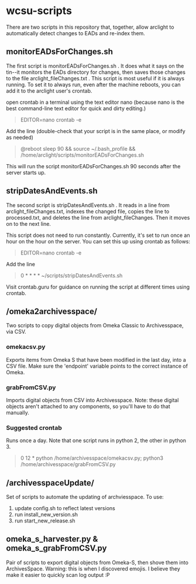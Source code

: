# wcsu-scripts

There are two scripts in this repository that, together, allow arclight to automatically detect changes to EADs and re-index them.

## monitorEADsForChanges.sh
The first script is monitorEADsForChanges.sh . It does what it says on the tin--it monitors the EADs directory for changes, then saves those changes to the file arclight_fileChanges.txt . This script is most useful if it is always running. To set it to always run, even after the machine reboots, you can add it to the arclight user's crontab.

open crontab in a terminal using the text editor nano (because nano is the best command-line text editor for quick and dirty editing.)
> EDITOR=nano crontab -e

Add the line (double-check that your script is in the same place, or modify as needed)
> @reboot    sleep  90 && source ~/.bash_profile && /home/arclight/scripts/monitorEADsForChanges.sh

This will run the script monitorEADsForChanges.sh 90 seconds after the server starts up.

## stripDatesAndEvents.sh
The second script is stripDatesAndEvents.sh . It reads in a line from arclight_fileChanges.txt, indexes the changed file, copies the line to processed.txt, and deletes the line from arclight_fileChanges. Then it moves on to the next line.

This script does not need to run constantly. Currently, it's set to run once an hour on the hour on the server. You can set this up using crontab as follows:
> EDITOR=nano crontab -e

Add the line
> 0 * * * *  ~/scripts/stripDatesAndEvents.sh

Visit crontab.guru for guidance on running the script at different times using crontab.

## /omeka2archivesspace/
Two scripts to copy digital objects from Omeka Classic to Archivesspace, via CSV.

### omekacsv.py
Exports items from Omeka S that have been modified in the last day, into a CSV file. Make sure the 'endpoint' variable points to the correct instance of Omeka.

### grabFromCSV.py
Imports digital objects from CSV into Archivesspace. Note: these digital objects aren't attached to any components, so you'll have to do that manually.

### Suggested crontab 
Runs once a day. Note that one script runs in python 2, the other in python 3.
> 0 12   * python /home/archivesspace/omekacsv.py; python3 /home/archivesspace/grabFromCSV.py 

## /archivesspaceUpdate/
Set of scripts to automate the updating of archviesspace. To use:
1. update config.sh to reflect latest versions
2. run install_new_version.sh
3. run start_new_release.sh

## omeka_s_harvester.py & omeka_s_grabFromCSV.py
Pair of scripts to export digital objects from Omeka-S, then shove them into ArchivesSpace. Warning: this is when I discovered emojis. I believe they make it easier to quickly scan log output :P

